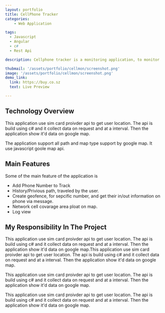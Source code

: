 ```yaml
---
layout: portfolio
title: CellPhone Tracker
categories: 
    - Web Application

tags: 
  - Javascript 
  - Angular
  - c# 
  - Rest Api

description: Cellphone tracker is a monitoring application, to monitor someones location. travel path and pridict the future path. The application also have, geo fence and network covarage maps.

thubmail: '/assets/portfolio/cellmon/screenshot.png'
image: '/assets/portfolio/cellmon/screenshot.png'
demo_link:
  link: https://buy.co.sz
  text: Live Preview

---
```


## Technology Overview
This application use sim card proivder api to get user location. The api is build using c# and it collect data on request and at a interval. Then the application show it'd data on google map. 

The application support all path and map type support by google map. It use javascript goole map api.



## Main Features 
Some of the main feature of the application is 
- Add Phone Number to Track 
- History/Privious path, traveled by the user. 
- Create geofence, for sepcific number, and get their in/out information on phone via message. 
- Network cell covarage area ploat on map. 
- Log view 



## My Responsibility In The Project
This application use sim card proivder api to get user location. The api is build using c# and it collect data on request and at a interval. Then the application show it'd data on google map.This application use sim card proivder api to get user location. The api is build using c# and it collect data on request and at a interval. Then the application show it'd data on google map.

This application use sim card proivder api to get user location. The api is build using c# and it collect data on request and at a interval. Then the application show it'd data on google map.

This application use sim card proivder api to get user location. The api is build using c# and it collect data on request and at a interval. Then the application show it'd data on google map.